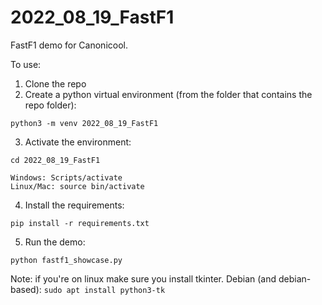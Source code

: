 # 2022_08_19_FastF1
FastF1 demo for Canonicool.

To use:

1. Clone the repo
2. Create a python virtual environment (from the folder that contains the repo folder):
  ```
  python3 -m venv 2022_08_19_FastF1
  ````
3. Activate the environment:
  ```
  cd 2022_08_19_FastF1
  
  Windows: Scripts/activate
  Linux/Mac: source bin/activate
  ```
4. Install the requirements:
  ```
  pip install -r requirements.txt
  ```
5. Run the demo:
  ```
  python fastf1_showcase.py
  ```


Note: if you're on linux make sure you install tkinter.
Debian (and debian-based): `sudo apt install python3-tk`
